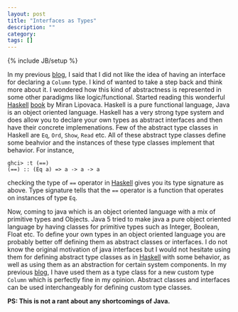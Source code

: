 ```yaml
---
layout: post
title: "Interfaces as Types"
description: ""
category: 
tags: []
---
```

{% include JB/setup %}

In my previous [blog][generic], I said that I did not like the idea of having an interface for declaring a `Column` type. I kind of wanted to take a step back and think more about it. I wondered how this kind of abstractness is represented in some other paradigms like logic/functional. Started reading this wonderful [Haskell][haskell] [book][book] by Miran Lipovaca. Haskell is a pure functional language, Java is an object oriented language. Haskell has a very strong type system and does allow you to declare your own types as abstract interfaces and then have their concrete implemenations. Few of the abstract type classes in Haskell are `Eq`, `Ord`, `Show`, `Read` etc. All of these abstract type classes define some beahvior and the instances of these type classes implement that behavior. For instance, 

	ghci> :t (==)
	(==) :: (Eq a) => a -> a -> a

checking the type of `==` operator in [Haskell][haskell] gives you its type signature as above. Type signature tells that the `==` operator is a function that operates on instances of type `Eq`.

Now, coming to java which is an object oriented language with a mix of primitive types and Objects. Java 5 tried to make java a pure object oriented language by having classes for primitive types such as Integer, Boolean, Float etc. To define your own types in an object oriented language you are probably better off defining them as abstract classes or interfaces. I do not know the original motivation of java interfaces but I would not hesitate using them for defining abstract type classes as in [Haskell][haskell] with some behavior, as well as using them as an abstraction for certain system components. In my previous [blog][generic], I have used them as a type class for a new custom type `Column` which is perfectly fine in my opinion. Abstract classes and interfaces can be used interchangeably for defining custom type classes.

[generic]: http://piyush0101.github.com/2013/03/24/towards-generic-programming---concept-lifting/
[book]: http://www.amazon.com/Learn-You-Haskell-Great-Good/dp/1593272839/ref=sr_1_1?ie=UTF8&qid=1364686937&sr=8-1&keywords=haskell
[haskell]: http://www.haskell.org/haskellwiki/Haskell

**PS: This is not a rant about any shortcomings of Java.** 
